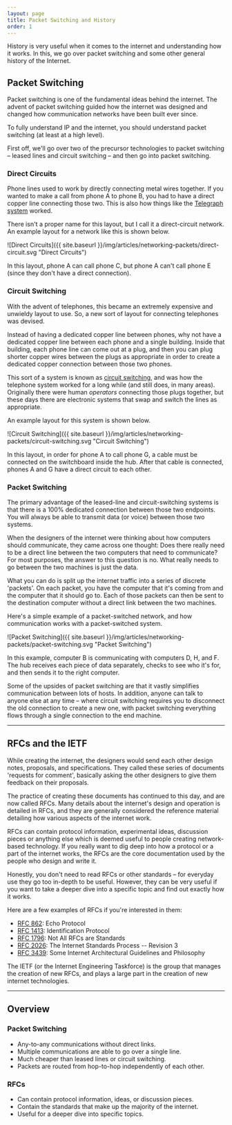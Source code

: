 ```yaml
---
layout: page
title: Packet Switching and History
order: 1
---
```

History is very useful when it comes to the internet and understanding how it works. In this, we go over packet switching and some other general history of the Internet.


## Packet Switching

Packet switching is one of the fundamental ideas behind the internet. The advent of packet switching guided how the internet was designed and changed how communication networks have been built ever since.

To fully understand IP and the internet, you should understand packet switching (at least at a high level).

First off, we'll go over two of the precursor technologies to packet switching – leased lines and circuit switching – and then go into packet switching.


### Direct Circuits

Phone lines used to work by directly connecting metal wires together. If you wanted to make a call from phone A to phone B, you had to have a direct copper line connecting those two. This is also how things like the [Telegraph system](https://en.wikipedia.org/wiki/Electrical_telegraph) worked.

There isn't a proper name for this layout, but I call it a direct-circuit network. An example layout for a network like this is shown below.

![Direct Circuits]({{ site.baseurl }}/img/articles/networking-packets/direct-circuit.svg "Direct Circuits")

In this layout, phone A can call phone C, but phone A can't call phone E (since they don't have a direct connection).


### Circuit Switching

With the advent of telephones, this became an extremely expensive and unwieldy layout to use. So, a new sort of layout for connecting telephones was devised.

Instead of having a dedicated copper line between phones, why not have a dedicated copper line between each phone and a single building. Inside that building, each phone line can come out at a plug, and then you can plug shorter copper wires between the plugs as appropriate in order to create a dedicated copper connection between those two phones.

This sort of a system is known as [circuit switching](https://en.wikipedia.org/wiki/Circuit_switching), and was how the telephone system worked for a long while (and still does, in many areas). Originally there were human _operators_ connecting those plugs together, but these days there are electronic systems that swap and switch the lines as appropriate.

An example layout for this system is shown below.

![Circuit Switching]({{ site.baseurl }}/img/articles/networking-packets/circuit-switching.svg "Circuit Switching")

In this layout, in order for phone A to call phone G, a cable must be connected on the switchboard inside the hub. After that cable is connected, phones A and G have a direct circuit to each other.


### Packet Switching

The primary advantage of the leased-line and circuit-switching systems is that there is a 100% dedicated connection between those two endpoints. You will always be able to transmit data (or voice) between those two systems.

When the designers of the internet were thinking about how computers should communicate, they came across one thought: Does there really need to be a direct line between the two computers that need to communicate? For most purposes, the answer to this question is no. What really needs to go between the two machines is just the data.

What you can do is split up the internet traffic into a series of discrete 'packets'. On each packet, you have the computer that it's coming from and the computer that it should go to. Each of those packets can then be sent to the destination computer without a direct link between the two machines.

Here's a simple example of a packet-switched network, and how communication works with a packet-switched system.

![Packet Switching]({{ site.baseurl }}/img/articles/networking-packets/packet-switching.svg "Packet Switching")

In this example, computer B is communicating with computers D, H, and F. The hub receives each piece of data separately, checks to see who it's for, and then sends it to the right computer.

Some of the upsides of packet switching are that it vastly simplifies communication between lots of hosts. In addition, anyone can talk to anyone else at any time – where circuit switching requires you to disconnect the old connection to create a new one, with packet switching everything flows through a single connection to the end machine.


---


## RFCs and the IETF

While creating the internet, the designers would send each other design notes, proposals, and specifications. They called these series of documents 'requests for comment', basically asking the other designers to give them feedback on their proposals.

The practice of creating these documents has continued to this day, and are now called RFCs. Many details about the internet's design and operation is detailed in RFCs, and they are generally considered the reference material detailing how various aspects of the internet work.

RFCs can contain protocol information, experimental ideas, discussion pieces or anything else which is deemed useful to people creating network-based technology. If you really want to dig deep into how a protocol or a part of the internet works, the RFCs are the core documentation used by the people who design and write it.

Honestly, you don't need to read RFCs or other standards – for everyday use they go too in-depth to be useful. However, they can be very useful if you want to take a deeper dive into a specific topic and find out exactly how it works.

Here are a few examples of RFCs if you're interested in them:

* [RFC 862](https://tools.ietf.org/html/rfc862): Echo Protocol
* [RFC 1413](https://tools.ietf.org/html/rfc1413): Identification Protocol
* [RFC 1796](https://tools.ietf.org/html/rfc1796): Not All RFCs are Standards
* [RFC 2026](https://tools.ietf.org/html/rfc2026): The Internet Standards Process -- Revision 3
* [RFC 3439](https://tools.ietf.org/html/rfc3439): Some Internet Architectural Guidelines and Philosophy

The IETF (or the Internet Engineering Taskforce) is the group that manages the creation of new RFCs, and plays a large part in the creation of new internet technologies.


---


## Overview

### Packet Switching

* Any-to-any communications without direct links.
* Multiple communications are able to go over a single line.
* Much cheaper than leased lines or circuit switching.
* Packets are routed from hop-to-hop independently of each other.

### RFCs

* Can contain protocol information, ideas, or discussion pieces.
* Contain the standards that make up the majority of the internet.
* Useful for a deeper dive into specific topics.
